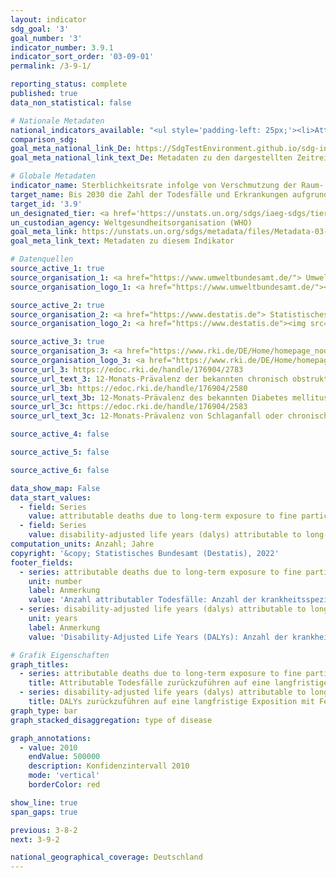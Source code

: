 ```yaml
---
layout: indicator    
sdg_goal: '3'    
goal_number: '3'    
indicator_number: 3.9.1    
indicator_sort_order: '03-09-01'    
permalink: /3-9-1/    

reporting_status: complete    
published: true    
data_non_statistical: false    

# Nationale Metadaten    
national_indicators_available: "<ul style='padding-left: 25px;'><li>Attributable Todesfälle zurückzuführen auf eine langfristige Exposition mit Feinstaub (PM₂,₅) in der Bevölkerung ab 25 Jahren</li> <li> Disability-adjusted life years (DALYs) die auf die Langzeitbelastung durch Feinstaub (PM₂,₅) bei Personen ab 25 Jahren zurückzuführen sind</li></ul>"    
comparison_sdg:     
goal_meta_national_link_De: https://SdgTestEnvironment.github.io/sdg-indicators/public/MetaDe/3.9.1.pdf
goal_meta_national_link_text_De: Metadaten zu den dargestellten Zeitreihen    

# Globale Metadaten    
indicator_name: Sterblichkeitsrate infolge von Verschmutzung der Raum- bzw. Außenluft    
target_name: Bis 2030 die Zahl der Todesfälle und Erkrankungen aufgrund gefährlicher Chemikalien und der Verschmutzung und Verunreinigung von Luft, Wasser und Boden erheblich verringern    
target_id: '3.9'    
un_designated_tier: <a href='https://unstats.un.org/sdgs/iaeg-sdgs/tier-classification/' title='Klicken Sie hier um weitere Informationen zur UN-Tier-Klassifikation zu erhalten.'  target='_blank'>Tier I</a>    
un_custodian_agency: Weltgesundheitsorganisation (WHO)    
goal_meta_link: https://unstats.un.org/sdgs/metadata/files/Metadata-03-09-01.pdf    
goal_meta_link_text: Metadaten zu diesem Indikator        

# Datenquellen
source_active_1: true
source_organisation_1: <a href="https://www.umweltbundesamt.de/"> Umweltbundesamt (UBA) </a>
source_organisation_logo_1: <a href="https://www.umweltbundesamt.de/"><img src="https://g205sdgs.github.io/sdg-indicators/public/OrgImgDe/uba.png" alt="Logo uba" style="height:60px; width:148px"/></a>

source_active_2: true
source_organisation_2: <a href="https://www.destatis.de"> Statistisches Bundesamt (Destatis) </a>
source_organisation_logo_2: <a href="https://www.destatis.de"><img src="https://g205sdgs.github.io/sdg-indicators/public/OrgImgDe/destatis.png" alt="Logo destatis" style="height:60px; width:148px"/></a>

source_active_3: true
source_organisation_3: <a href="https://www.rki.de/DE/Home/homepage_node.html"> Robert Koch-Institut (RKI) </a>
source_organisation_logo_3: <a href="https://www.rki.de/DE/Home/homepage_node.html"><img src="https://g205sdgs.github.io/sdg-indicators/public/OrgImgDe/rki.png" alt="Logo rki" style="height:60px; width:148px"/></a>
source_url_3: https://edoc.rki.de/handle/176904/2783
source_url_text_3: 12-Monats-Prävalenz der bekannten chronisch obstruktiven Lungenerkrankung (COPD) in Deutschland
source_url_3b: https://edoc.rki.de/handle/176904/2580
source_url_text_3b: 12-Monats-Prävalenz des bekannten Diabetes mellitus in Deutschland
source_url_3c: https://edoc.rki.de/handle/176904/2583
source_url_text_3c: 12-Monats-Prävalenz von Schlaganfall oder chronischen Beschwerden infolge eines Schlaganfalls in Deutschland

source_active_4: false

source_active_5: false

source_active_6: false

data_show_map: False    
data_start_values:
  - field: Series
    value: attributable deaths due to long-term exposure to fine particulate matter (pm2.5) among persons aged 25 years and older
  - field: Series
    value: disability-adjusted life years (dalys) attributable to long-term exposure to particulate matter (pm2.5)among persons aged 25 years and older    
computation_units: Anzahl; Jahre    
copyright: '&copy; Statistisches Bundesamt (Destatis), 2022'    
footer_fields:
  - series: attributable deaths due to long-term exposure to fine particulate matter (pm2.5) among persons aged 25 years and older
    unit: number
    label: Anmerkung
    value: 'Anzahl attributabler Todesfälle: Anzahl der krankheitsspezifischen Todesfälle zurückzuführen auf eine langfristige Feinstaubbelastung.'
  - series: disability-adjusted life years (dalys) attributable to long-term exposure to particulate matter (pm2.5)among persons aged 25 years and older
    unit: years
    label: Anmerkung
    value: 'Disability-Adjusted Life Years (DALYs): Anzahl der krankheitsspezifisch durch Mortalität und Morbidität verlorenen Lebensjahre zurückzuführen auf eine langfristige Feinstaubbelastung (PM₂,₅).'    

# Grafik Eigenschaften    
graph_titles:
  - series: attributable deaths due to long-term exposure to fine particulate matter (pm2.5) among persons aged 25 years and older
    title: Attributable Todesfälle zurückzuführen auf eine langfristige Exposition mit Feinstaub (PM₂,₅) in der Bevölkerung ab 25 Jahren
  - series: disability-adjusted life years (dalys) attributable to long-term exposure to particulate matter (pm2.5)among persons aged 25 years and older
    title: DALYs zurückzuführen auf eine langfristige Exposition mit Feinstaub (PM₂,₅) in der Bevölkerung ab 25 Jahren    
graph_type: bar
graph_stacked_disaggregation: type of disease   

graph_annotations:
  - value: 2010
    endValue: 500000
    description: Konfidenzintervall 2010
    mode: 'vertical'
    borderColor: red

show_line: true
span_gaps: true    

previous: 3-8-2    
next: 3-9-2    

national_geographical_coverage: Deutschland    
---
```


<span></span>
